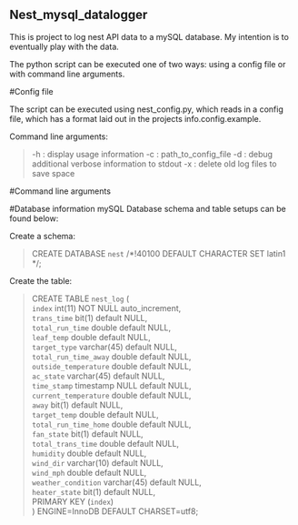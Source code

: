 ## Nest_mysql_datalogger

This is project to log nest API data to a mySQL database.  My intention is to eventually play with the data.

The python script can be executed one of two ways: using a config file or with command line arguments.

#Config file

The script can be executed using nest_config.py, which reads in a config file, which has a format laid out in the projects info.config.example.  

Command line arguments:
> -h : display usage information
> -c : path_to_config_file
> -d : debug additional verbose information to stdout
> -x : delete old log files to save space

#Command line arguments


#Database information
mySQL Database schema and table setups can be found below:

Create a schema:
>CREATE DATABASE `nest` /*!40100 DEFAULT CHARACTER SET latin1 */;

Create the table:
>CREATE TABLE `nest_log` (  
>  `index` int(11) NOT NULL auto_increment,  
>  `trans_time` bit(1) default NULL,  
>  `total_run_time` double default NULL,  
>  `leaf_temp` double default NULL,  
>  `target_type` varchar(45) default NULL,  
>  `total_run_time_away` double default NULL,  
>  `outside_temperature` double default NULL,  
>  `ac_state` varchar(45) default NULL,  
>  `time_stamp` timestamp NULL default NULL,  
>  `current_temperature` double default NULL,  
>  `away` bit(1) default NULL,  
>  `target_temp` double default NULL,  
>  `total_run_time_home` double default NULL,  
>  `fan_state` bit(1) default NULL,  
>  `total_trans_time` double default NULL,  
>  `humidity` double default NULL,  
>  `wind_dir` varchar(10) default NULL,  
>  `wind_mph` double default NULL,  
>  `weather_condition` varchar(45) default NULL,  
>  `heater_state` bit(1) default NULL,  
>  PRIMARY KEY  (`index`)  
>) ENGINE=InnoDB DEFAULT CHARSET=utf8;  



